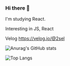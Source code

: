 ### Hi there 👋

I'm studying React.

Interesting in JS, React

Velog https://velog.io/@2sel

![Anurag's GitHub stats](https://github-readme-stats.vercel.app/api?username=2sel&show_icons=true&theme=material-palenight)


![Top Langs](https://github-readme-stats.vercel.app/api/top-langs/?username=2sel&layout=compact&theme=material-palenight&langs_count=5)
